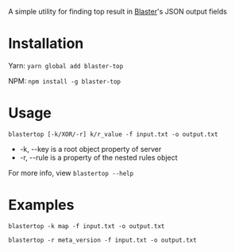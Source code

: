 A simple utility for finding top result in [Blaster](https://github.com/alliedmodders/blaster)'s JSON output fields

# Installation

Yarn: `yarn global add blaster-top`

NPM: `npm install -g blaster-top`

# Usage

`blastertop [-k/XOR/-r] k/r_value -f input.txt -o output.txt`

- -k, --key is a root object property of server
- -r, --rule is a property of the nested rules object

For more info, view `blastertop --help`

# Examples

`blastertop -k map -f input.txt -o output.txt`

`blastertop -r meta_version -f input.txt -o output.txt`
